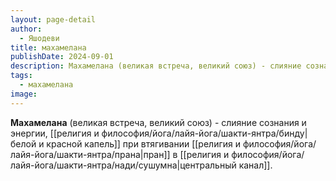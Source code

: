 ```yaml
---
layout: page-detail
author:
  - Яшодеви
title: махамелана
publishDate: 2024-09-01
description: Махамелана (великая встреча, великий союз) - слияние сознания и энергии, белой и красной капель при втягивании пран в центральный канал.
tags:
  - махамелана
image:
---
```

**Махамелана** (великая встреча, великий союз) - слияние сознания и энергии, [[религия и философия/йога/лайя-йога/шакти-янтра/бинду|белой и красной капель]] при втягивании [[религия и философия/йога/лайя-йога/шакти-янтра/прана|пран]] в [[религия и философия/йога/лайя-йога/шакти-янтра/нади/сушумна|центральный канал]].

